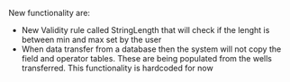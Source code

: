 New functionality are:
* New Validity rule called StringLength that will check if the lenght is between min and max set by the user
* When data transfer from a database then the system will not copy the field and operator tables. These are being populated from the wells transferred. This functionality is hardcoded for now
